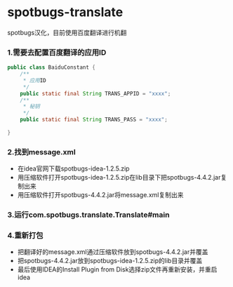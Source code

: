 # spotbugs-translate
spotbugs汉化，目前使用百度翻译进行机翻



### 1.需要去配置百度翻译的应用ID

```java
public class BaiduConstant {
    /**
     * 应用ID
     */
    public static final String TRANS_APPID = "xxxx";
    /**
     * 秘钥
     */
    public static final String TRANS_PASS = "xxxx";
   
}
```



### 2.找到message.xml

- 在idea官网下载spotbugs-idea-1.2.5.zip
- 用压缩软件打开spotbugs-idea-1.2.5.zip在lib目录下把spotbugs-4.4.2.jar复制出来
- 用压缩软件打开spotbugs-4.4.2.jar将message.xml复制出来



### 3.运行com.spotbugs.translate.Translate#main



### 4.重新打包

- 把翻译好的message.xml通过压缩软件放到spotbugs-4.4.2.jar并覆盖
- 把spotbugs-4.4.2.jar放到spotbugs-idea-1.2.5.zip的lib目录并覆盖
- 最后使用IDEA的Install Plugin from Disk选择zip文件再重新安装，并重启idea

